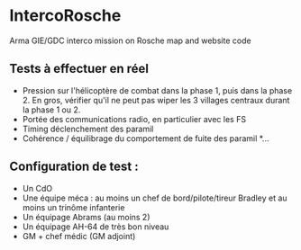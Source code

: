 # IntercoRosche

Arma GIE/GDC interco mission on Rosche map and website code

## Tests à effectuer en réel

* Pression sur l'hélicoptère de combat dans la phase 1, puis dans la phase 2. En gros, vérifier qu'il ne peut pas wiper les 3 villages centraux durant la phase 1 ou 2. 
* Portée des communications radio, en particulier avec les FS
* Timing déclenchement des paramil
* Cohérence / équilibrage du comportement de fuite des paramil
*...


## Configuration de test :

* Un CdO
* Une équipe méca : au moins un chef de bord/pilote/tireur Bradley et au moins un trinôme infanterie
* Un équipage Abrams (au moins 2)
* Un équipage AH-64 de très bon niveau
* GM + chef médic (GM adjoint)
